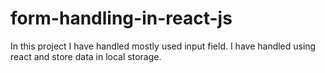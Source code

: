 # form-handling-in-react-js
In this project I have handled mostly used input field. I have handled using react and store data in local storage.

